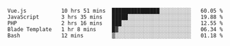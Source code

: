 <!--START_SECTION:waka-->

```text
Vue.js           10 hrs 51 mins  ███████████████░░░░░░░░░░   60.05 %
JavaScript       3 hrs 35 mins   █████░░░░░░░░░░░░░░░░░░░░   19.88 %
PHP              2 hrs 16 mins   ███░░░░░░░░░░░░░░░░░░░░░░   12.55 %
Blade Template   1 hr 8 mins     █▓░░░░░░░░░░░░░░░░░░░░░░░   06.34 %
Bash             12 mins         ▒░░░░░░░░░░░░░░░░░░░░░░░░   01.18 %
```

<!--END_SECTION:waka-->

